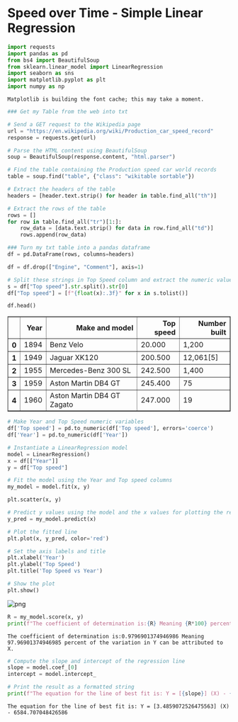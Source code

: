 # Speed over Time - Simple Linear Regression

```python
import requests
import pandas as pd
from bs4 import BeautifulSoup
from sklearn.linear_model import LinearRegression
import seaborn as sns
import matplotlib.pyplot as plt
import numpy as np
```

    Matplotlib is building the font cache; this may take a moment.



```python
### Get my Table from the web into txt

# Send a GET request to the Wikipedia page
url = "https://en.wikipedia.org/wiki/Production_car_speed_record"
response = requests.get(url)

# Parse the HTML content using BeautifulSoup
soup = BeautifulSoup(response.content, "html.parser")

# Find the table containing the Production speed car world records
table = soup.find("table", {"class": "wikitable sortable"})

# Extract the headers of the table
headers = [header.text.strip() for header in table.find_all("th")]

# Extract the rows of the table
rows = []
for row in table.find_all("tr")[1:]:
    row_data = [data.text.strip() for data in row.find_all("td")]
    rows.append(row_data)

```


```python
### Turn my txt table into a pandas dataframe
df = pd.DataFrame(rows, columns=headers)
```


```python
df = df.drop(["Engine", "Comment"], axis=1)
```


```python
# Split these strings in Top Speed column and extract the numeric value in KMPH (Before we hit a space).
s = df["Top speed"].str.split().str[0]
df["Top speed"] = [f"{float(x):.3f}" for x in s.tolist()]
```


```python
df.head()
```




<div>
<style scoped>
    .dataframe tbody tr th:only-of-type {
        vertical-align: middle;
    }

    .dataframe tbody tr th {
        vertical-align: top;
    }

    .dataframe thead th {
        text-align: right;
    }
</style>
<table border="1" class="dataframe">
  <thead>
    <tr style="text-align: right;">
      <th></th>
      <th>Year</th>
      <th>Make and model</th>
      <th>Top speed</th>
      <th>Number built</th>
    </tr>
  </thead>
  <tbody>
    <tr>
      <th>0</th>
      <td>1894</td>
      <td>Benz Velo</td>
      <td>20.000</td>
      <td>1,200</td>
    </tr>
    <tr>
      <th>1</th>
      <td>1949</td>
      <td>Jaguar XK120</td>
      <td>200.500</td>
      <td>12,061[5]</td>
    </tr>
    <tr>
      <th>2</th>
      <td>1955</td>
      <td>Mercedes-Benz 300 SL</td>
      <td>242.500</td>
      <td>1,400</td>
    </tr>
    <tr>
      <th>3</th>
      <td>1959</td>
      <td>Aston Martin DB4 GT</td>
      <td>245.400</td>
      <td>75</td>
    </tr>
    <tr>
      <th>4</th>
      <td>1960</td>
      <td>Aston Martin DB4 GT Zagato</td>
      <td>247.000</td>
      <td>19</td>
    </tr>
  </tbody>
</table>
</div>




```python
# Make Year and Top Speed numeric variables
df['Top speed'] = pd.to_numeric(df['Top speed'], errors='coerce')
df['Year'] = pd.to_numeric(df['Year'])
```


```python
# Instantiate a LinearRegression model
model = LinearRegression()
x = df[["Year"]]
y = df["Top speed"]

# Fit the model using the Year and Top speed columns
my_model = model.fit(x, y)

```


```python
plt.scatter(x, y)

# Predict y values using the model and the x values for plotting the regression line
y_pred = my_model.predict(x)

# Plot the fitted line
plt.plot(x, y_pred, color='red')

# Set the axis labels and title
plt.xlabel('Year')
plt.ylabel('Top Speed')
plt.title('Top Speed vs Year')

# Show the plot
plt.show()

```


    
![png](Speed_Time_files/Speed_Time_8_0.png)
    



```python
R = my_model.score(x, y)
print(f"The coefficient of determination is:{R} Meaning {R*100} percent of the variation in Y can be attributed to X.")
```

    The coefficient of determination is:0.9796901374946986 Meaning 97.96901374946985 percent of the variation in Y can be attributed to X.



```python
# Compute the slope and intercept of the regression line
slope = model.coef_[0]
intercept = model.intercept_

# Print the result as a formatted string
print(f"The equation for the line of best fit is: Y = [{slope}] (X) - {intercept*-1}")
```

    The equation for the line of best fit is: Y = [3.4859072526475563] (X) - 6584.707048426586

